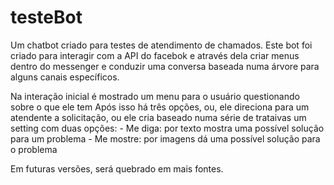 # testeBot

Um chatbot criado para testes de atendimento de chamados.
Este bot foi criado para interagir com a API do facebok e através dela criar menus dentro do messenger e conduzir uma conversa baseada numa árvore para alguns canais específicos.

Na interação inicial é mostrado um menu para o usuário questionando sobre o que ele tem
Após isso há três opções, ou, ele direciona para um atendente a solicitação, ou ele cria baseado numa série de trataivas um setting com duas opções:
    - Me diga: por texto mostra uma possível solução para um problema
    - Me mostre: por imagens dá uma possível solução para o problema
    
 Em futuras versões, será quebrado em mais fontes.
